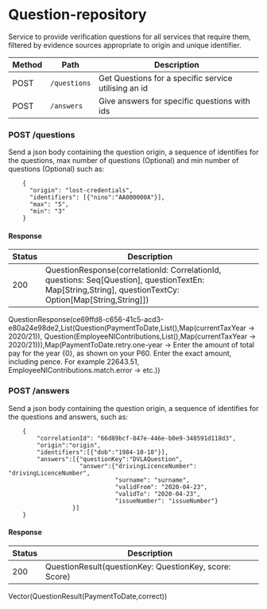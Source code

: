 
# Question-repository

Service to provide verification questions for all services that require them, filtered by evidence sources appropriate to origin and unique identifier.



| Method | Path                                             | Description                                           |
|--------|--------------------------------------------------|-------------------------------------------------------|
|  POST  | ```/questions```                                 | Get Questions for a specific service utilising an id  |
|  POST  | ```/answers```                                   | Give answers for specific questions with ids          |


### POST /questions
Send a json body containing the question origin, a sequence of identifies for the questions, max number of questions (Optional) and min number of questions (Optional) such as: 
```
    { 
      "origin": "lost-credentials",
      "identifiers": [{"nino":"AA000000A"}],
      "max": "5",
      "min": "3"
    }
```
#### Response

| Status | Description                                                                                                                                             |
|--------|---------------------------------------------------------------------------------------------------------------------------------------------------------|
| 200    | QuestionResponse(correlationId: CorrelationId, questions: Seq[Question], questionTextEn: Map[String,String], questionTextCy: Option[Map[String,String]])|

QuestionResponse(ce69ffd8-c656-41c5-acd3-e80a24e98de2,List(Question(PaymentToDate,List(),Map(currentTaxYear -> 2020/21)), Question(EmployeeNIContributions,List(),Map(currentTaxYear -> 2020/21))),Map(PaymentToDate.retry.one-year -> Enter the amount of total pay for the year {0}, as shown on your P60. Enter the exact amount, including pence. For example 22643.51, EmployeeNIContributions.match.error -> etc.))

### POST /answers
Send a json body containing the question origin, a sequence of identifies for the questions and answers, such as: 
```
    {
        "correlationId": "66d89bcf-847e-446e-b0e9-348591d118d3",
        "origin":"origin",
        "identifiers":[{"dob":"1984-10-10"}],
        "answers":[{"questionKey":"DVLAQuestion", 
                    "answer":{"drivingLicenceNumber": "drivingLicenceNumber",
                              "surname": "surname",
                              "validFrom": "2020-04-23",
                              "validTo": "2020-04-23",
                              "issueNumber": "issueNumber"}
                  }]
    }
```
#### Response

| Status | Description                                           |
|--------|-------------------------------------------------------|
| 200    | QuestionResult(questionKey: QuestionKey, score: Score)|

Vector(QuestionResult(PaymentToDate,correct))

